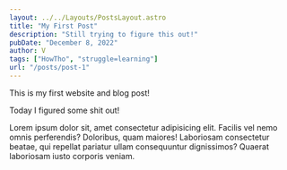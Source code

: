 ```yaml
---
layout: ../../Layouts/PostsLayout.astro
title: "My First Post"
description: "Still trying to figure this out!"
pubDate: "December 8, 2022"
author: V
tags: ["HowTho", "struggle=learning"]
url: "/posts/post-1"
---
```


This is my first website and blog post!

Today I figured some shit out!

Lorem ipsum dolor sit, amet consectetur adipisicing elit. Facilis vel nemo omnis perferendis? Doloribus, quam maiores! Laboriosam consectetur beatae, qui repellat pariatur ullam consequuntur dignissimos? Quaerat laboriosam iusto corporis veniam.
